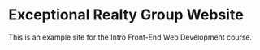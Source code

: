 <h1> Exceptional Realty Group Website </h1>
This is an example site for the Intro Front-End Web Development course.